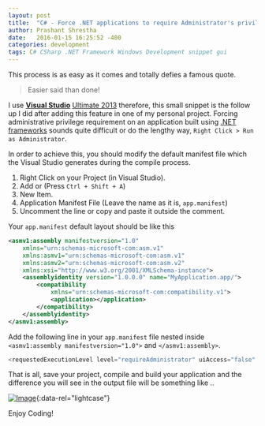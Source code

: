 ```yaml
---
layout: post
title:  "C# - Force .NET applications to require Administrator's privilege."
author: Prashant Shrestha
date:   2016-01-15 16:25:52 -400
categories: development
tags: C# CSharp .NET Framework Windows Development snippet gui
---
```


This process is as easy as it comes and totally defies a famous quote.

> Easier said than done!

I use [**Visual Studio**](\"https://www.visualstudio.com/\") [Ultimate 2013]("https://www.visualstudio.com/en-us/products/visual-studio-ultimate-with-msdn-vs.aspx") therefore, this small snippet is the follow up I did after adding this feature in one of my personal project. Forcing administrative privilege requirement on an application built using [.NET frameworks]("https://msdn.microsoft.com/en-us/vstudio/aa496123.aspx") sounds quite difficult or do the lengthy way, `Right Click > Run as Administrator`.

In order to achieve this, you should modify the default manifest file which the Visual Studio generates during the compile process.
<!--excerpt-->
1. Right Click on your Project (in Visual Studio).
2. Add or (Press `Ctrl + Shift + A`)
3. New Item.
4. Application Manifest File (Leave the name as it is, `app.manifest`)
5. Uncomment the line or copy and paste it outside the comment.

Your `app.manifest` default layout should be like this

```xml
<asmv1:assembly manifestversion="1.0"
	xmlns="urn:schemas-microsoft-com:asm.v1"
	xmlns:asmv1="urn:schemas-microsoft-com:asm.v1"
	xmlns:asmv2="urn:schemas-microsoft-com:asm.v2"
	xmlns:xsi="http://www.w3.org/2001/XMLSchema-instance">
	<assemblyidentity version="1.0.0.0" name="MyApplication.app/">
		<compatibility
			xmlns="urn:schemas-microsoft-com:compatibility.v1">
			<application></application>
		</compatibility>
	</assemblyidentity>
</asmv1:assembly>
```

Add the following line in your `app.manifest` file nested inside `<asmv1:assembly manifestversion="1.0">` and `</asmv1:assembly>`.

```cs
<requestedExecutionLevel level="requireAdministrator" uiAccess="false" />
```

That is all, save your project, compile and build your application and the difference you will see in the output file will be something like ..

[![Image](https://i.imgur.com/CY5UqwK.png)](https://i.imgur.com/CY5UqwK.png "Build output with requestedExecutionLevel"){:data-rel="lightcase"}

Enjoy Coding!
